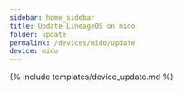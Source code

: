 ```yaml
---
sidebar: home_sidebar
title: Update LineageOS on mido
folder: update
permalink: /devices/mido/update
device: mido
---
```

{% include templates/device_update.md %}
